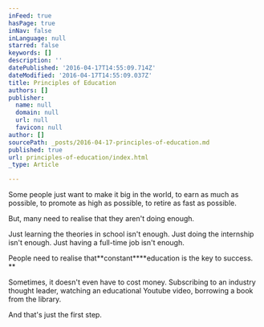 ```yaml
---
inFeed: true
hasPage: true
inNav: false
inLanguage: null
starred: false
keywords: []
description: ''
datePublished: '2016-04-17T14:55:09.714Z'
dateModified: '2016-04-17T14:55:09.037Z'
title: Principles of Education
authors: []
publisher:
  name: null
  domain: null
  url: null
  favicon: null
author: []
sourcePath: _posts/2016-04-17-principles-of-education.md
published: true
url: principles-of-education/index.html
_type: Article

---
```

Some people just want to make it big in the world, to earn as much as possible, to promote as high as possible, to retire as fast as possible.

But, many need to realise that they aren't doing enough.

Just learning the theories in school isn't enough. Just doing the internship isn't enough. Just having a full-time job isn't enough.

People need to realise that**constant****education is the key to success. **

Sometimes, it doesn't even have to cost money. Subscribing to an industry thought leader, watching an educational Youtube video, borrowing a book from the library.

And that's just the first step.